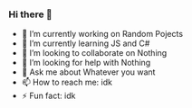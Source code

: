### Hi there 👋

- 🔭 I’m currently working on Random Pojects
- 🌱 I’m currently learning JS and C#
- 👯 I’m looking to collaborate on Nothing
- 🤔 I’m looking for help with Nothing
- 💬 Ask me about Whatever you want
- 📫 How to reach me: idk
- ⚡ Fun fact: idk
